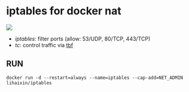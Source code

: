 iptables for docker nat
========

![](https://badge.imagelayers.io/vimagick/iptables:latest.svg)

- _iptables_: filter ports (allow: 53/UDP, 80/TCP, 443/TCP)
- _tc_: control traffic via [tbf][1]

## RUN

	docker run -d --restart=always --name=iptables --cap-add=NET_ADMIN lihaixin/iptables

[1]: http://linux.die.net/man/8/tc-tbf
